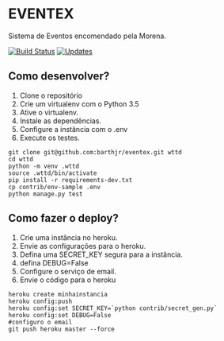 # EVENTEX

Sistema de Eventos encomendado pela Morena.

[![Build Status](https://travis-ci.org/BarthJr/eventex.svg?branch=master)](https://travis-ci.org/BarthJr/eventex)
[![Updates](https://pyup.io/repos/github/BarthJr/eventex/shield.svg)](https://pyup.io/repos/github/BarthJr/eventex/)


## Como desenvolver?
1. Clone o repositório
2. Crie um virtualenv com o Python 3.5
3. Ative o virtualenv.
4. Instale as dependências.
5. Configure a instância com o .env
6. Execute os testes.

``` console
git clone git@github.com:barthjr/eventex.git wttd
cd wttd
python -m venv .wttd
source .wttd/bin/activate
pip install -r requirements-dev.txt
cp contrib/env-sample .env
python manage.py test
```

## Como fazer o deploy?

1. Crie uma instância no heroku.
2. Envie as configurações para o heroku.
3. Defina uma SECRET_KEY segura para a instância.
4. defina DEBUG=False
5. Configure o serviço de email.
6. Envie o código para o heroku

```console
heroku create minhainstancia
heroku config:push
heroku config:set SECRET_KEY=`python contrib/secret_gen.py`
heroku config:set DEBUG=False
#configuro o email
git push heroku master --force
```
